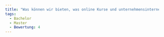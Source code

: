 ```yaml
---
title: "Was können wir bieten, was online Kurse und unternehmensinterne Ausbildungen nicht leisten können?"
tags:
  - Bachelor
  - Master
  - Bewertung: 4
---
```

